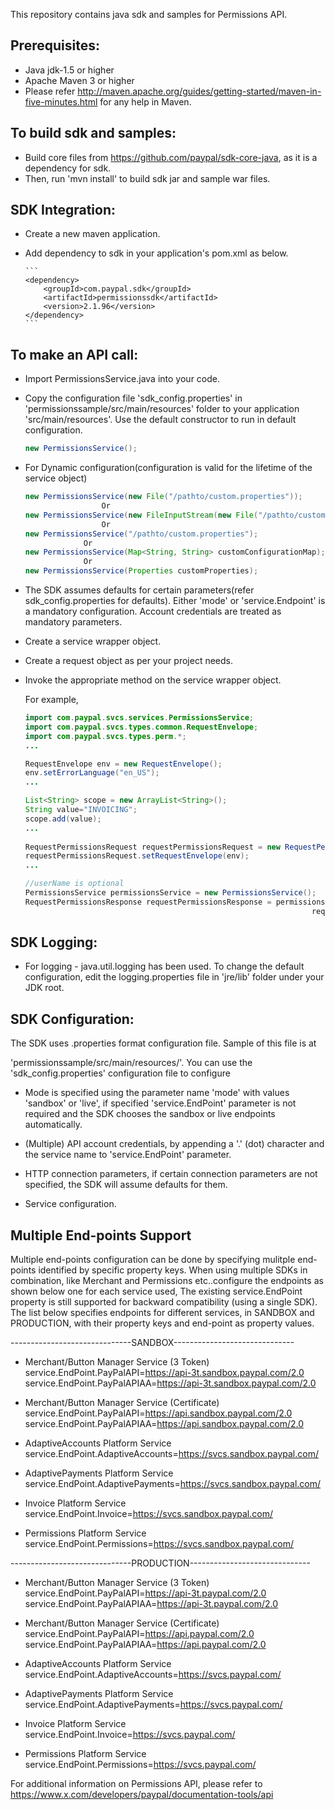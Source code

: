 This repository contains java sdk and samples for Permissions API.

Prerequisites:
---------------
*	Java jdk-1.5 or higher
*	Apache Maven 3 or higher
*	Please refer http://maven.apache.org/guides/getting-started/maven-in-five-minutes.html for any help in Maven.

To build sdk and samples:
--------------------------
*	Build core files from https://github.com/paypal/sdk-core-java, as it is a dependency for sdk.
*	Then, run 'mvn install' to build sdk jar and sample war files.

SDK Integration:
----------------
*	Create a new maven application.

*	Add dependency to sdk in your application's pom.xml as below.
		
		```
        <dependency>
			<groupId>com.paypal.sdk</groupId>
			<artifactId>permissionssdk</artifactId>
			<version>2.1.96</version>
		</dependency>
        ```
		
To make an API call:
--------------------			
*	Import PermissionsService.java into your code.
		
*	Copy the configuration file 'sdk_config.properties' in 'permissionssample/src/main/resources' folder to your application 'src/main/resources'. Use the default constructor to run in default configuration.
		  
    ```java
    new PermissionsService();
    ```
	
*	For Dynamic configuration(configuration is valid for the lifetime of the service object)

    ```java
    new PermissionsService(new File("/pathto/custom.properties"));
                     Or
    new PermissionsService(new FileInputStream(new File("/pathto/custom.properties")));
                     Or
    new PermissionsService("/pathto/custom.properties");
    		     Or
    new PermissionsService(Map<String, String> customConfigurationMap);
    		     Or
    new PermissionsService(Properties customProperties);
    ```
*	The SDK assumes defaults for certain parameters(refer sdk_config.properties for defaults). Either 'mode' or 'service.Endpoint' is a mandatory configuration. Account credentials are treated as mandatory parameters.

*	Create a service wrapper object.

*	Create a request object as per your project needs. 

*	Invoke the appropriate method on the service wrapper object.

    For example,
    
    ```java
    import com.paypal.svcs.services.PermissionsService;
    import com.paypal.svcs.types.common.RequestEnvelope;
    import com.paypal.svcs.types.perm.*;
    ...

    RequestEnvelope env = new RequestEnvelope();
    env.setErrorLanguage("en_US");
    ...

    List<String> scope = new ArrayList<String>();
    String value="INVOICING";
    scope.add(value);
    ...
            
    RequestPermissionsRequest requestPermissionsRequest = new RequestPermissionsRequest(scope, callback);
    requestPermissionsRequest.setRequestEnvelope(env);
    ...

    //userName is optional
    PermissionsService permissionsService = new PermissionsService();
    RequestPermissionsResponse requestPermissionsResponse = permissionsService.requestPermissions(
                                                                    requestPermissionsRequest,userName);
    ```
		  

SDK Logging:
------------
*	For logging - java.util.logging has been used. To change the default configuration, edit the logging.properties file in 'jre/lib' folder under your JDK root.		  

		  
SDK Configuration:
------------------
The SDK uses .properties format configuration file. Sample of this file is at 
 
'permissionssample/src/main/resources/'. You can use the 'sdk_config.properties' configuration file to configure

*	Mode is specified using the parameter name 'mode' with values 'sandbox' or 'live', if specified 'service.EndPoint' parameter is not required and the SDK chooses the sandbox or live endpoints automatically.

*	(Multiple) API account credentials, by appending a '.' (dot) character and the service name to 'service.EndPoint' parameter.

*	HTTP connection parameters, if certain connection parameters are not specified, the SDK will assume defaults for them.

*	Service configuration.

Multiple End-points Support
---------------------------
Multiple end-points configuration can be done by specifying mulitple end-points identified by specific property keys. 
When using multiple SDKs in combination, like Merchant and Permissions etc..configure the endpoints as shown below 
one for each service used, The existing service.EndPoint property is still supported for backward compatibility (using 
a single SDK). The list below specifies endpoints for different services, in SANDBOX and PRODUCTION, with their 
property keys and end-point as property values.

------------------------------SANDBOX------------------------------  
* Merchant/Button Manager Service (3 Token)  
service.EndPoint.PayPalAPI=https://api-3t.sandbox.paypal.com/2.0  
service.EndPoint.PayPalAPIAA=https://api-3t.sandbox.paypal.com/2.0  

* Merchant/Button Manager Service (Certificate)  
service.EndPoint.PayPalAPI=https://api.sandbox.paypal.com/2.0  
service.EndPoint.PayPalAPIAA=https://api.sandbox.paypal.com/2.0  

* AdaptiveAccounts Platform Service  
service.EndPoint.AdaptiveAccounts=https://svcs.sandbox.paypal.com/  

* AdaptivePayments Platform Service  
service.EndPoint.AdaptivePayments=https://svcs.sandbox.paypal.com/  

* Invoice Platform Service  
service.EndPoint.Invoice=https://svcs.sandbox.paypal.com/  

* Permissions Platform Service  
service.EndPoint.Permissions=https://svcs.sandbox.paypal.com/  

------------------------------PRODUCTION------------------------------  
* Merchant/Button Manager Service (3 Token)  
service.EndPoint.PayPalAPI=https://api-3t.paypal.com/2.0  
service.EndPoint.PayPalAPIAA=https://api-3t.paypal.com/2.0  

* Merchant/Button Manager Service (Certificate)  
service.EndPoint.PayPalAPI=https://api.paypal.com/2.0  
service.EndPoint.PayPalAPIAA=https://api.paypal.com/2.0  

* AdaptiveAccounts Platform Service  
service.EndPoint.AdaptiveAccounts=https://svcs.paypal.com/  

* AdaptivePayments Platform Service  
service.EndPoint.AdaptivePayments=https://svcs.paypal.com/  

* Invoice Platform Service  
service.EndPoint.Invoice=https://svcs.paypal.com/  

* Permissions Platform Service  
service.EndPoint.Permissions=https://svcs.paypal.com/  

For additional information on Permissions API, please refer to https://www.x.com/developers/paypal/documentation-tools/api




